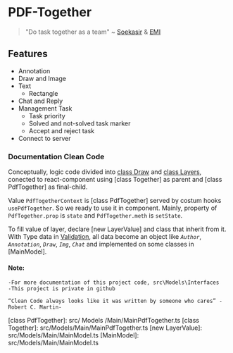 # PDF-Together 
>"Do task together as a team" ~ [Soekasir] & [EMI]

## Features
- Annotation
- Draw and Image
- Text
    - Rectangle
- Chat and Reply
- Management Task
    - Task priority
    - Solved and not-solved task marker
    - Accept and reject task
- Connect to server

### Documentation Clean Code

Conceptually, logic code divided into [class Draw]  and [class Layers], conected to react-component using [class Together] as parent and [class PdfTogether] as final-child.

Value ``PdfTogetherContext`` is [class PdfTogether] served by costum hooks ``usePdfTogether``. So we ready to use it in component. Mainly, property of ``PdfTogether.prop`` is ``state`` and ``PdfTogether.meth`` is ``setState``. 

To fill value of layer, declare [new LayerValue] and class that inherit from it. With Type data in [Validation], all data become an object like _``Author``_, _``Annotation``_, _``Draw``_, _``Img``_, _``Chat``_ and implemented on some classes in [MainModel].

#### Note:
~~~
-For more documentation of this project code, src\Models\Interfaces
-This project is private in github

“Clean Code always looks like it was written by someone who cares” -Robert C. Martin-
~~~

[//]: # (Markdown here)
   [Soekasir]: <https://github.com/soekasir>
   [EMI]: <https://>
   [Validation]: src/Models/Interfaces/Type.ts
   [class Draw]: src/Models/Draw/Draw.ts
   [class Layers]: src/Models/Layers/Layers.ts
   [class PdfTogether]: src/ Models /Main/MainPdfTogether.ts
   [class Together]: src/Models/Main/MainPdfTogether.ts
   [new LayerValue]: src/Models/Main/MainModel.ts
   [MainModel]: src/Models/Main/MainModel.ts